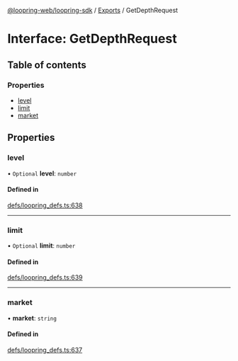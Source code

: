 [@loopring-web/loopring-sdk](../README.md) / [Exports](../modules.md) / GetDepthRequest

# Interface: GetDepthRequest

## Table of contents

### Properties

- [level](GetDepthRequest.md#level)
- [limit](GetDepthRequest.md#limit)
- [market](GetDepthRequest.md#market)

## Properties

### level

• `Optional` **level**: `number`

#### Defined in

[defs/loopring_defs.ts:638](https://github.com/Loopring/loopring_sdk/blob/f560ad6/src/defs/loopring_defs.ts#L638)

___

### limit

• `Optional` **limit**: `number`

#### Defined in

[defs/loopring_defs.ts:639](https://github.com/Loopring/loopring_sdk/blob/f560ad6/src/defs/loopring_defs.ts#L639)

___

### market

• **market**: `string`

#### Defined in

[defs/loopring_defs.ts:637](https://github.com/Loopring/loopring_sdk/blob/f560ad6/src/defs/loopring_defs.ts#L637)
